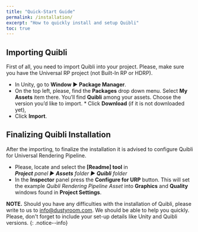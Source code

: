 ```yaml
---
title: "Quick-Start Guide"
permalink: /installation/
excerpt: "How to quickly install and setup Quibli"
toc: true
---
```


## Importing Quibli
First of all, you need to import Quibli into your project. Please, make sure you have the Universal RP project (not Built-In RP or HDRP).    
* In Unity, go to **Window** ▶︎ **Package Manager**. 
* On the top left, please, find the **Packages** drop down menu. Select **My Assets** item there. You’ll find **Quibli** among your assets. Choose the version you’d like to import. * Click **Download** (if it is not downloaded yet), 
* Click **Import**.  

## Finalizing Quibli Installation
After the importing, to finalize the installation it is advised to configure Quibli for Universal Rendering Pipeline. 
* Please, locate and select the **[Readme] tool** in  
_**Project** panel ▶︎ **Assets** folder ▶︎ **Quibli** folder_  
* In the **Inspector** panel press the **Configure for URP** button. This will set the example _Quibli Rendering Pipeline Asset_ into **Graphics** and **Quality** windows found in **Project Settings**.  

**NOTE.** Should you have any difficulties with the installation of Quibli, please write to us to info@dustyroom.com. We should be able to help you quickly. Please, don't forget to include your set-up details like Unity and Quibli versions.
{: .notice--info}